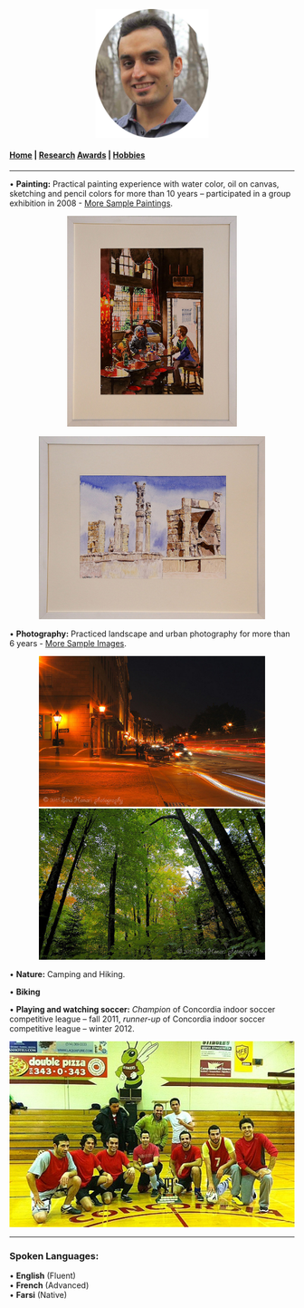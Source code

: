 
<p align="center">
  <img src="Images/profile.jpg" width="200"/>
</p>

#### [Home](index.md) | [Research](research.md) [Awards](awards.md) | [Hobbies](hobbies.md)

-----------------------------

• **Painting:** Practical painting experience with water color, oil on canvas, sketching and pencil colors for more than 10 years – participated in a group exhibition in 2008 - [More Sample Paintings](https://www.flickr.com/photos/143175424@N05/albums/72157672068948112).
<p align="center">
  <img src="Images/cafe_med.jpg" width="300"/>
</p>
<p align="center">
  <img src="Images/persepolis_med.jpg" width="400"/>
</p>

• **Photography:** Practiced landscape and urban photography for more than 6 years - [More Sample Images](https://www.flickr.com/photos/143175424@N05/).
<p align="center">
  <img src="Images/photography_city.jpg" width="400"/>
  <img src="Images/photography_nature.jpg" width="400"/>
</p>

• **Nature:** Camping and Hiking.

• **Biking**

• **Playing and watching soccer:** *Champion* of Concordia indoor soccer competitive league – fall 2011, *runner-up* of Concordia indoor soccer competitive league – winter 2012.
<p align="center">
  <img src="Images/soccer_v3.jpg" width="650"/>
</p>

-----------------------------

### **Spoken Languages:**

• **English** (Fluent)  
• **French** (Advanced)  
• **Farsi** (Native)
